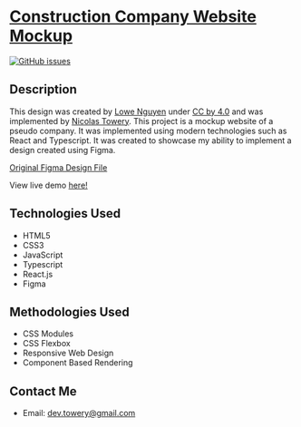 # [Construction Company Website Mockup](https://construction-company-six.vercel.app/)

[![GitHub issues](https://img.shields.io/github/issues/nicolastowery/portfolio)](https://github.com/nicolastowery/portfolio/issues)

## Description

This design was created by [Lowe Nguyen](https://loweinhello.framer.website) under [CC by 4.0](https://creativecommons.org/licenses/by/4.0/) and was implemented by [Nicolas Towery](https://nicolastowery.com). This project is a mockup website of a pseudo company. It was implemented using modern technologies such as React and Typescript. It was created to showcase my ability to implement a design created using Figma.

[Original Figma Design File](https://www.figma.com/community/file/1076341144333859432)

View live demo [here!](https://construction-company-six.vercel.app/)

## Technologies Used

- HTML5
- CSS3
- JavaScript
- Typescript
- React.js
- Figma

## Methodologies Used

- CSS Modules
- CSS Flexbox
- Responsive Web Design
- Component Based Rendering

## Contact Me

- Email: dev.towery@gmail.com
